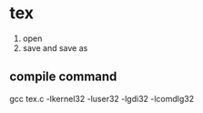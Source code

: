 # tex
1. open
2. save and save as
## compile command
gcc tex.c -lkernel32 -luser32 -lgdi32 -lcomdlg32
